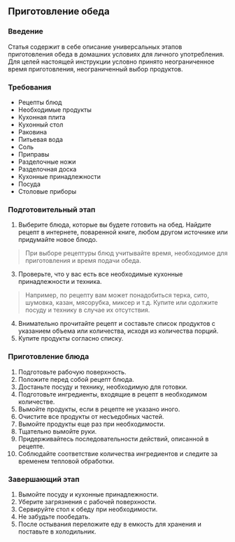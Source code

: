 ## Приготовление обеда

### Введение

Статья содержит в себе описание универсальных этапов приготовления обеда в домашних условиях для личного употребления.
Для целей настоящей инструкции условно принято неограниченное время приготовления, неограниченный выбор продуктов.

### Требования

- Рецепты блюд
- Необходимые продукты
- Кухонная плита
- Кухонный стол
- Раковина
- Питьевая вода
- Соль
- Приправы
- Разделочные ножи
- Разделочная доска
- Кухонные принадлежности
- Посуда
- Столовые приборы

### Подготовительный этап

1. Выберите блюда, которые вы будете готовить на обед. Найдите рецепт в интернете, поваренной книге, любом другом источнике или придумайте новое блюдо.
> При выборе рецептуры блюд учитывайте время, необходимое для приготовления и время подачи обеда.
3. Проверьте, что у вас есть все необходимые кухонные принадлежности и техника.
> Например, по рецепту вам может понадобиться терка, сито, шумовка, казан, мясорубка, миксер и т.д. Купите или одолжите посуду и технику в случае их отсутствия.
4. Внимательно прочитайте рецепт и составьте список продуктов с указанием объема или количества, исходя из количества порций.
5. Купите продукты согласно списку.

### Приготовление блюда

1. Подготовьте рабочую поверхность.
2. Положите перед собой рецепт блюда.
3. Достаньте посуду и технику, необходимую для готовки.
4. Подготовьте ингредиенты, входящие в рецепт в необходимом количестве.
5. Вымойте продукты, если в рецепте не указано иного.
6. Очистите все продукты от несъедобных частей.
7. Вымойте продукты еще раз при необходимости.
8. Тщательно вымойте руки.
9. Придерживайтесь последовательности действий, описанной в рецепте.
10. Соблюдайте соответствие количества ингредиентов и следите за временем тепловой обработки.

### Завершающий этап

1. Вымойте посуду и кухонные принадлежности.
2. Уберите загрязнения с рабочей поверхности.
3. Сервируйте стол к обеду при необходимости.
4. Не забудьте пообедать.
5. После остывания переложите еду в емкость для хранения и поставьте в холодильник.
